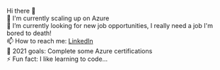 Hi there 👋  
🌱 I'm currently scaling up on Azure  
🔭 I’m currently looking for new job opportunities, I really need a job I'm bored to death!   
📫 How to reach me: [LinkedIn]("www.linkedin.com/in/filipe-l-soares")  
🤔 2021 goals: Complete some Azure certifications   
⚡ Fun fact: I like learning to code...   
